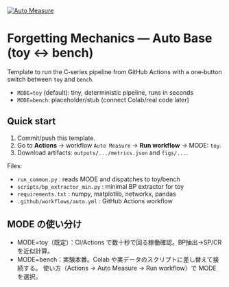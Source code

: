 [![Auto Measure](https://github.com/HIDEKI-SQ/forgetting-mechanics-auto-base/actions/workflows/auto.yml/badge.svg)](https://github.com/HIDEKI-SQ/forgetting-mechanics-auto-base/actions/workflows/auto.yml)

# Forgetting Mechanics — Auto Base (toy ↔ bench)

Template to run the C‑series pipeline from GitHub Actions with a one‑button
switch between `toy` and `bench`.

- `MODE=toy` (default): tiny, deterministic pipeline, runs in seconds
- `MODE=bench`: placeholder/stub (connect Colab/real code later)

## Quick start
1. Commit/push this template.
2. Go to **Actions** → workflow `Auto Measure` → **Run workflow** → MODE: `toy`.
3. Download artifacts: `outputs/.../metrics.json` and `figs/...`.

Files:
- `run_common.py` : reads MODE and dispatches to toy/bench
- `scripts/bp_extractor_min.py` : minimal BP extractor for toy
- `requirements.txt` : numpy, matplotlib, networkx, pandas
- `.github/workflows/auto.yml` : GitHub Actions workflow

## MODE の使い分け
- MODE=toy（既定）：CI/Actions で数十秒で回る稼働確認。BP抽出→SP/CRを近似計算。
- MODE=bench：実験本番。Colab や実データのスクリプトに差し替えて接続する。
使い方（Actions → Auto Measure → Run workflow）で MODE を選択。

